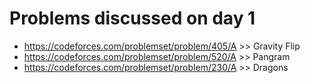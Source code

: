 # Problems discussed on day 1
- https://codeforces.com/problemset/problem/405/A >> Gravity Flip
- https://codeforces.com/problemset/problem/520/A >> Pangram
- https://codeforces.com/problemset/problem/230/A >> Dragons

